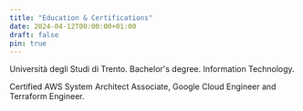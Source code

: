 ```yaml
---
title: "Education & Certifications"
date: 2024-04-12T00:00:00+01:00
draft: false
pin: true
---
```


Università degli Studi di Trento.
Bachelor's degree.
Information Technology.

Certified AWS System Architect Associate, Google Cloud Engineer and Terraform Engineer.